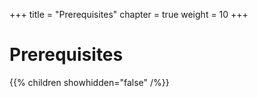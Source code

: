+++
title = "Prerequisites"
chapter = true
weight = 10
+++

# Prerequisites

{{% children showhidden="false" /%}}
